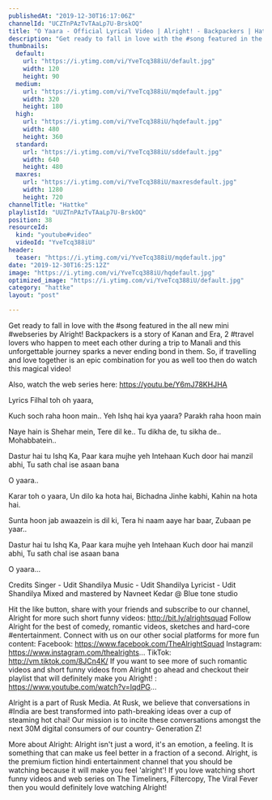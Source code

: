 ```yaml
---
publishedAt: "2019-12-30T16:17:06Z"
channelId: "UCZTnPAzTvTAaLp7U-BrskOQ"
title: "O Yaara - Official Lyrical Video | Alright! - Backpackers | Hattke"
description: "Get ready to fall in love with the #song featured in the all new mini #webseries by Alright! Backpackers is a story of Kanan and Era, 2 #travel lovers who happen to meet each other during a trip to Manali and this unforgettable journey sparks a never ending bond in them. So, if travelling and love together is an epic combination for you as well too then do watch this magical video! \n\nAlso, watch the web series here: https://youtu.be/Y6mJ78KHJHA\n\nLyrics\nFilhal toh oh yaara,\n\nKuch soch raha hoon main..\nYeh Ishq hai kya yaara?\nParakh raha hoon main\n\nNaye hain is Shehar mein,\nTere dil ke..\nTu dikha de, tu sikha de..\nMohabbatein..\n\nDastur hai tu Ishq Ka,\nPaar kara mujhe yeh Intehaan\nKuch door hai manzil abhi,\nTu sath chal ise asaan bana\n\nO yaara..\n\nKarar toh o yaara,\nUn dilo ka hota hai,\nBichadna Jinhe kabhi,\nKahin na hota hai.\n\nSunta hoon jab awaazein is dil ki,\nTera hi naam aaye har baar,\nZubaan pe yaar..\n\nDastur hai tu Ishq Ka,\nPaar kara mujhe yeh Intehaan\nKuch door hai manzil abhi,\nTu sath chal ise asaan bana\n\nO yaara...\n\nCredits\nSinger - Udit Shandilya \nMusic - Udit Shandilya \nLyricist - Udit Shandilya \nMixed and mastered by Navneet Kedar @ Blue tone studio\n\nHit the like button, share with your friends and subscribe to our channel, Alright for more such short funny videos: http://bit.ly/alrightsquad Follow Alright for the best of comedy, romantic videos, sketches and hard-core #entertainment. Connect with us on our other social platforms for more fun content: Facebook: https://www.facebook.com/TheAlrightSquad Instagram: https://www.instagram.com/thealrights... TikTok: http://vm.tiktok.com/8JCn4K/ If you want to see more of such romantic videos and short funny videos from Alright go ahead and checkout their playlist that will definitely make you Alright! : https://www.youtube.com/watch?v=IqdPG...\n\nAlright is a part of Rusk Media. At Rusk, we believe that conversations in #India are best transformed into path-breaking ideas over a cup of steaming hot chai! Our mission is to incite these conversations amongst the next 30M digital consumers of our country- Generation Z! \n\nMore about Alright: Alright isn't just a word, it's an emotion, a feeling. It is something that can make us feel better in a fraction of a second. Alright, is the premium fiction hindi entertainment channel that you should be watching because it will make you feel 'alright'! If you love watching short funny videos and web series on The Timeliners, Filtercopy, The Viral Fever then you would definitely love watching Alright!"
thumbnails:
  default:
    url: "https://i.ytimg.com/vi/YveTcq388iU/default.jpg"
    width: 120
    height: 90
  medium:
    url: "https://i.ytimg.com/vi/YveTcq388iU/mqdefault.jpg"
    width: 320
    height: 180
  high:
    url: "https://i.ytimg.com/vi/YveTcq388iU/hqdefault.jpg"
    width: 480
    height: 360
  standard:
    url: "https://i.ytimg.com/vi/YveTcq388iU/sddefault.jpg"
    width: 640
    height: 480
  maxres:
    url: "https://i.ytimg.com/vi/YveTcq388iU/maxresdefault.jpg"
    width: 1280
    height: 720
channelTitle: "Hattke"
playlistId: "UUZTnPAzTvTAaLp7U-BrskOQ"
position: 38
resourceId:
  kind: "youtube#video"
  videoId: "YveTcq388iU"
header:
  teaser: "https://i.ytimg.com/vi/YveTcq388iU/mqdefault.jpg"
date: "2019-12-30T16:25:12Z"
image: "https://i.ytimg.com/vi/YveTcq388iU/hqdefault.jpg"
optimized_image: "https://i.ytimg.com/vi/YveTcq388iU/default.jpg"
category: "hattke"
layout: "post"

---
```

Get ready to fall in love with the #song featured in the all new mini #webseries by Alright! Backpackers is a story of Kanan and Era, 2 #travel lovers who happen to meet each other during a trip to Manali and this unforgettable journey sparks a never ending bond in them. So, if travelling and love together is an epic combination for you as well too then do watch this magical video! 

Also, watch the web series here: https://youtu.be/Y6mJ78KHJHA

Lyrics
Filhal toh oh yaara,

Kuch soch raha hoon main..
Yeh Ishq hai kya yaara?
Parakh raha hoon main

Naye hain is Shehar mein,
Tere dil ke..
Tu dikha de, tu sikha de..
Mohabbatein..

Dastur hai tu Ishq Ka,
Paar kara mujhe yeh Intehaan
Kuch door hai manzil abhi,
Tu sath chal ise asaan bana

O yaara..

Karar toh o yaara,
Un dilo ka hota hai,
Bichadna Jinhe kabhi,
Kahin na hota hai.

Sunta hoon jab awaazein is dil ki,
Tera hi naam aaye har baar,
Zubaan pe yaar..

Dastur hai tu Ishq Ka,
Paar kara mujhe yeh Intehaan
Kuch door hai manzil abhi,
Tu sath chal ise asaan bana

O yaara...

Credits
Singer - Udit Shandilya 
Music - Udit Shandilya 
Lyricist - Udit Shandilya 
Mixed and mastered by Navneet Kedar @ Blue tone studio

Hit the like button, share with your friends and subscribe to our channel, Alright for more such short funny videos: http://bit.ly/alrightsquad Follow Alright for the best of comedy, romantic videos, sketches and hard-core #entertainment. Connect with us on our other social platforms for more fun content: Facebook: https://www.facebook.com/TheAlrightSquad Instagram: https://www.instagram.com/thealrights... TikTok: http://vm.tiktok.com/8JCn4K/ If you want to see more of such romantic videos and short funny videos from Alright go ahead and checkout their playlist that will definitely make you Alright! : https://www.youtube.com/watch?v=IqdPG...

Alright is a part of Rusk Media. At Rusk, we believe that conversations in #India are best transformed into path-breaking ideas over a cup of steaming hot chai! Our mission is to incite these conversations amongst the next 30M digital consumers of our country- Generation Z! 

More about Alright: Alright isn't just a word, it's an emotion, a feeling. It is something that can make us feel better in a fraction of a second. Alright, is the premium fiction hindi entertainment channel that you should be watching because it will make you feel 'alright'! If you love watching short funny videos and web series on The Timeliners, Filtercopy, The Viral Fever then you would definitely love watching Alright!